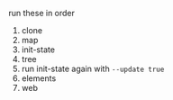 run these in order

1. clone
2. map
3. init-state
4. tree
5. run init-state again with `--update true`
6. elements
7. web